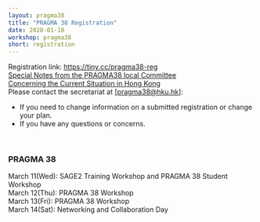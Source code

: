 ```yaml
---
layout: pragma38
title: "PRAGMA 38 Registration"
date: 2020-01-10
workshop: pragma38
short: registration
---
```


Registration link: <a href="https://tiny.cc/pragma38-reg">https://tiny.cc/pragma38-reg</a>
<br>
<a href="https://www.its.hku.hk/sites/default/files/services/research/PRAGMA38-SafetyInformation.pdf">Special Notes from the PRAGMA38 local Committee<br>Concerning the Current Situation in Hong Kong</a>
<br>
Please contact the secretariat at <a href="mailto:pragma38@hku.hk">[pragma38@hku.hk]</a>: <br>
<ul>
  <li>If you need to change information on a submitted registration or change your plan.</li>
  <li>If you have any questions or concerns.</li>
</ul>

<br>

### PRAGMA 38 <br>
March 11(Wed): SAGE2 Training Workshop and PRAGMA 38 Student Workshop<br>
March 12(Thu): PRAGMA 38 Workshop<br>
March 13(Fri): PRAGMA 38 Workshop<br>
March 14(Sat): Networking and Collaboration Day
